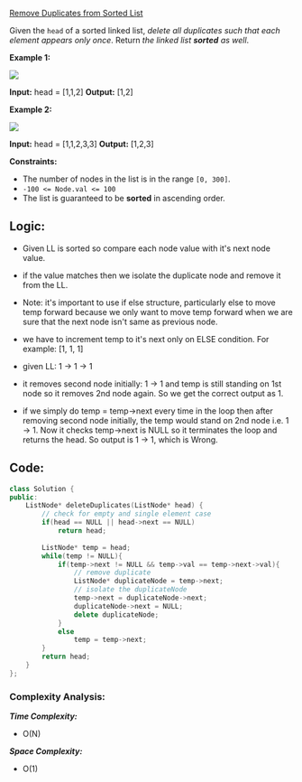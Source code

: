 [Remove Duplicates from Sorted List](https://leetcode.com/problems/remove-duplicates-from-sorted-list/)

Given the `head` of a sorted linked list, _delete all duplicates such that each element appears only once_. Return _the linked list **sorted** as well_.

**Example 1:**

![](https://assets.leetcode.com/uploads/2021/01/04/list1.jpg)

**Input:** head = [1,1,2]
**Output:** [1,2]

**Example 2:**

![](https://assets.leetcode.com/uploads/2021/01/04/list2.jpg)

**Input:** head = [1,1,2,3,3]
**Output:** [1,2,3]

**Constraints:**

- The number of nodes in the list is in the range `[0, 300]`.
- `-100 <= Node.val <= 100`
- The list is guaranteed to be **sorted** in ascending order.


## **Logic:**

- Given LL is sorted so compare each node value with it's next node value.
- if the value matches then we isolate the duplicate node and remove it from the LL.

- Note: it's important to use if else structure, particularly else to move temp forward because we only want to move temp forward when we are sure that the next node isn't same as previous node. 
- we have to increment temp to it's next only on ELSE condition. For example: [1, 1, 1]
- given LL: 1 -> 1 -> 1
- it removes second node initially: 1 -> 1   and temp is still standing on 1st node so it removes 2nd node again. So we get the correct output as 1.
- if we simply do temp = temp->next every time in the loop then after removing second node initially, the temp would stand on 2nd node i.e. 1 -> 1. Now it checks temp->next is NULL so it terminates the loop and returns the head. So output is 1 -> 1, which is Wrong. 


## **Code:**

```cpp
class Solution {
public:
    ListNode* deleteDuplicates(ListNode* head) {
        // check for empty and single element case
        if(head == NULL || head->next == NULL)
            return head;
        
        ListNode* temp = head;
        while(temp != NULL){
            if(temp->next != NULL && temp->val == temp->next->val){
                // remove duplicate
                ListNode* duplicateNode = temp->next;
                // isolate the duplicateNode
                temp->next = duplicateNode->next;
                duplicateNode->next = NULL;
                delete duplicateNode;
            }
            else
                temp = temp->next;
        }
        return head;
    }
};
```

### **Complexity Analysis:**

***Time Complexity:***
- O(N)

***Space Complexity:***
- O(1)
